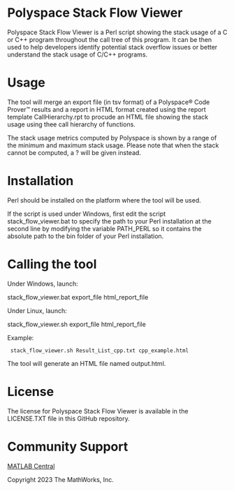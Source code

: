 # Polyspace Stack Flow Viewer

Polyspace Stack Flow Viewer is a Perl script showing the stack usage of a C or C++ program throughout the call tree of this program. 
It can be then used to help developers identify potential stack overflow issues or better understand the stack usage of C/C++ programs.

# Usage

The tool will merge an export file (in tsv format) of a Polyspace® Code Prover&trade; results and a report in HTML format created using the report template CallHierarchy.rpt to procude an HTML file showing the stack usage using thee call hierarchy of functions.


The stack usage metrics computed by Polyspace is shown by a range of the minimum and maximum stack usage.
Please note that when the stack cannot be computed, a ? will be given instead.

# Installation

Perl should be installed on the platform where the tool will be used.

If the script is used under Windows, first edit the script stack_flow_viewer.bat to specify the path to your Perl installation at the second line by modifying the variable PATH_PERL so it contains the absolute path to the bin folder of your Perl installation.

# Calling the tool

Under Windows, launch:

 stack_flow_viewer.bat export_file html_report_file

Under Linux, launch:

 stack_flow_viewer.sh export_file html_report_file

Example:

``` 
 stack_flow_viewer.sh Result_List_cpp.txt cpp_example.html
```

The tool will generate an HTML file named output.html.

# License

The license for Polyspace Stack Flow Viewer is available in the LICENSE.TXT file in this GitHub repository.

# Community Support

[MATLAB Central](https://www.mathworks.com/matlabcentral)

Copyright 2023 The MathWorks, Inc.
